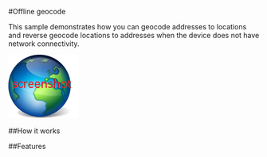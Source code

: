 #Offline geocode

This sample demonstrates how you can geocode addresses to locations and reverse geocode locations to addresses when the device does not have network connectivity.

![](screenshot.png)

##How it works

##Features

